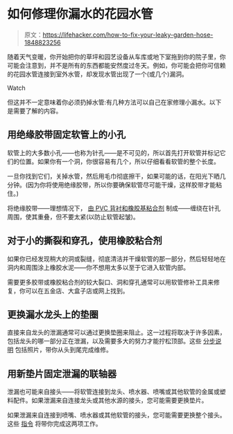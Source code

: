 # 如何修理你漏水的花园水管

> 原文：<https://lifehacker.com/how-to-fix-your-leaky-garden-hose-1848823256>

随着天气变暖，你开始把你的草坪和园艺设备从车库或地下室拖到你的院子里，你可能会注意到，并不是所有的东西都能安然度过冬天。例如，你可能会把你可信赖的花园水管连接到室外水管，却发现水管出现了一个(或几个)漏洞。

Watch

但这并不一定意味着你必须扔掉水管:有几种方法可以自己在家修理小漏水。以下是需要了解的内容。

## 用绝缘胶带固定软管上的小孔

软管上的大多数小孔——也称为针孔——是不可见的，所以首先打开软管并标记它们的位置。如果你有一个洞，你很容易有几个，所以仔细看看软管的整个长度。

一旦你找到它们，关掉水管，然后用毛巾彻底擦干，如果可能的话，在阳光下晒几分钟。(因为你将使用绝缘胶带，所以你要确保软管尽可能干燥，这样胶带才能粘住。)

将绝缘胶带——理想情况下， [由 PVC 背衬和橡胶基粘合剂](https://www.bobvila.com/articles/repairing-a-garden-hose/) 制成——缠绕在针孔周围，使其重叠，但不要太紧(以防止软管起皱)。

## 对于小的撕裂和穿孔，使用橡胶粘合剂

如果你已经发现稍大的洞或裂缝，彻底清洁并干燥软管的那一部分，然后轻轻地在洞内和周围涂上橡胶水泥——你不想用太多以至于它进入软管内部。

需要更多胶带或橡胶粘合剂的较大裂口、洞和穿孔通常可以用软管修补工具来修复，你可以在五金店、大盒子店或网上找到。

## 更换漏水龙头上的垫圈

直接来自龙头的泄漏通常可以通过更换垫圈来阻止。这一过程将取决于许多因素，包括龙头的哪一部分正在泄漏，以及需要多大的努力才能拧松顶部。这些 [分步说明](https://dengarden.com/home-improvement/How-to-Replace-a-Spigot-Washer-Dripping-Outside-Tap-Bibcock) 包括照片，带你从头到尾完成维修。

## 用新垫片固定泄漏的联轴器

泄漏也可能来自接头——将软管连接到龙头、喷水器、喷嘴或其他软管的金属或塑料配件。如果泄漏来自连接龙头或其他水源的接头，您可能需要更换垫片。

如果泄漏来自连接到喷嘴、喷水器或其他软管的接头，您可能需要更换整个接头。这些 [指令](https://homeguides.sfgate.com/replace-end-fitting-garden-hose-73951.html) 将带你完成这两项工作。